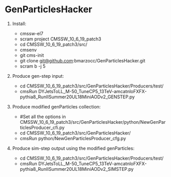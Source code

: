 # GenParticlesHacker

1) Install:

    * cmssw-el7
    * scram project CMSSW_10_6_19_patch3
    * cd CMSSW_10_6_19_patch3/src/
    * cmsenv
    * git cms-init
    * git clone git@github.com:bmarzocc/GenParticlesHacker.git
    * scram b -j 5

2) Produce gen-step input:

    * cd CMSSW_10_6_19_patch3/src/GenParticlesHacker/Producers/test/
    * cmsRun DYJetsToLL_M-50_TuneCP5_13TeV-amcatnloFXFX-pythia8_RunIISummer20UL18MiniAODv2_GENSTEP.py
    
3) Produce modified genParticles collection:

    * #Set all the options in CMSSW_10_6_19_patch3/src/GenParticlesHacker/python/NewGenParticlesProducer_cfi.py
    * cd CMSSW_10_6_19_patch3/src/GenParticlesHacker/
    * cmsRun python/NewGenParticlesProducer_cfg.py
    
4) Produce sim-step output using the modified genParticles:

    * cd CMSSW_10_6_19_patch3/src/GenParticlesHacker/Producers/test/
    * cmsRun DYJetsToLL_M-50_TuneCP5_13TeV-amcatnloFXFX-pythia8_RunIISummer20UL18MiniAODv2_SIMSTEP.py
